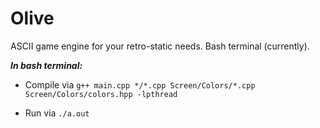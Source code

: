 # Olive
ASCII game engine for your retro-static needs. Bash terminal (currently).

***In bash terminal:***

- Compile via ```g++ main.cpp */*.cpp Screen/Colors/*.cpp Screen/Colors/colors.hpp -lpthread```

- Run via ```./a.out```
